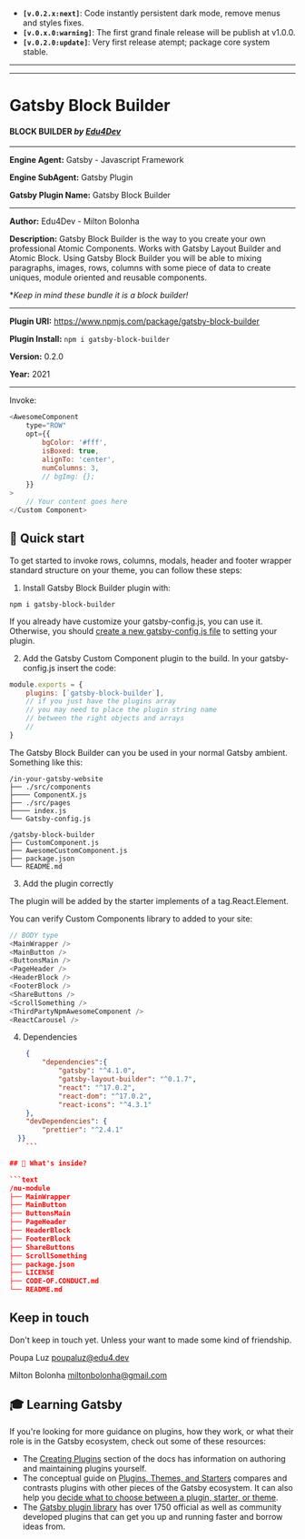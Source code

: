 - **`[v.0.2.x:next]`**: Code instantly persistent dark mode, remove menus and styles fixes.
- **`[v.0.x.0:warning]`**: The first grand finale release will be publish at v1.0.0.
- **`[v.0.2.0:update]`**: Very first release atempt; package core system stable.

---

---

# Gatsby Block Builder

#### BLOCK BUILDER _by [Edu4Dev](https://edu4.dev)_

---

**Engine Agent:** Gatsby - Javascript Framework

**Engine SubAgent:** Gatsby Plugin

**Gatsby Plugin Name:** Gatsby Block Builder

---

**Author:** Edu4Dev - Milton Bolonha

**Description:** Gatsby Block Builder is the way to you create your 
own professional Atomic Components. Works with Gatsby Layout Builder and Atomic Block.
Using Gatsby Block Builder you will be able to mixing paragraphs, images, rows, 
columns with some piece of data to create uniques, module oriented and reusable components.

\*_Keep in mind these bundle it is a block builder!_

---

**Plugin URI:** https://www.npmjs.com/package/gatsby-block-builder

**Plugin Install:** `npm i gatsby-block-builder`

**Version:** 0.2.0

**Year:** 2021

---

Invoke:

```js
<AwesomeComponent
	type="ROW"
	opt={{
		bgColor: '#fff',
		isBoxed: true,
		alignTo: 'center',
		numColumns: 3,
		// bgImg: {};
	}}
>
	// Your content goes here
</Custom Component>
```

## 🚀 Quick start

To get started to invoke rows, columns, modals, header and footer wrapper
standard structure on your theme, you can follow these steps:

1. Install Gatsby Block Builder plugin with:

```shell
npm i gatsby-block-builder
```

If you already have customize your gatsby-config.js, you can use it.
Otherwise, you should [create a new gatsby-config.js file](https://www.gatsbyjs.com/docs/reference/config-files/gatsby-config/) to setting your plugin.

2. Add the Gatsby Custom Component plugin to the build. In your gatsby-config.js insert the code:

```javascript
module.exports = {
	plugins: [`gatsby-block-builder`],
	// if you just have the plugins array
	// you may need to place the plugin string name
	// between the right objects and arrays
	//
}
```

The Gatsby Block Builder can you be used in your normal Gatsby ambient.
Something like this:

```
/in-your-gatsby-website
├── ./src/components
├──── ComponentX.js
├── ./src/pages
├──── index.js
└── Gatsby-config.js

/gatsby-block-builder
├── CustomComponent.js
├── AwesomeCustomComponent.js
├── package.json
└── README.md

```

3. Add the plugin correctly

The plugin will be added by the starter implements
of a <AwesomeComponent /> tag.React.Element.

You can verify Custom Components library to added to your site:

```javascript
// BODY type
<MainWrapper />
<MainButton />
<ButtonsMain />
<PageHeader />
<HeaderBlock />
<FooterBlock />
<ShareButtons />
<ScrollSomething />
<ThirdPartyNpmAwesomeComponent />
<ReactCarousel />
```

4. Dependencies

```json
	{
		"dependencies":{
			"gatsby": "^4.1.0",
			"gatsby-layout-builder": "^0.1.7",
			"react": "^17.0.2",
			"react-dom": "^17.0.2",
			"react-icons": "^4.3.1"
	},
  	"devDependencies": {
    	"prettier": "^2.4.1"
  }}
	```

## 🧐 What's inside?

```text
/nu-module
├── MainWrapper
├── MainButton
├── ButtonsMain
├── PageHeader
├── HeaderBlock
├── FooterBlock
├── ShareButtons
├── ScrollSomething
├── package.json
├── LICENSE
├── CODE-OF.CONDUCT.md
└── README.md
```

## Keep in touch

Don't keep in touch yet. Unless your want to made some kind of friendship.

Poupa Luz <poupaluz@edu4.dev>

Milton Bolonha <miltonbolonha@gmail.com>

## 🎓 Learning Gatsby

If you're looking for more guidance on plugins, how they work, or what their role is in the Gatsby ecosystem, check out some of these resources:

- The [Creating Plugins](https://www.gatsbyjs.com/docs/creating-plugins/) section of the docs has information on authoring and maintaining plugins yourself.
- The conceptual guide on [Plugins, Themes, and Starters](https://www.gatsbyjs.com/docs/plugins-themes-and-starters/) compares and contrasts plugins with other pieces of the Gatsby ecosystem. It can also help you [decide what to choose between a plugin, starter, or theme](https://www.gatsbyjs.com/docs/plugins-themes-and-starters/#deciding-which-to-use).
- The [Gatsby plugin library](https://www.gatsbyjs.com/plugins/) has over 1750 official as well as community developed plugins that can get you up and running faster and borrow ideas from.
